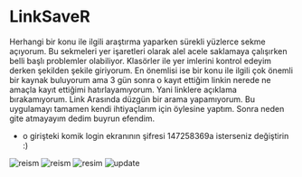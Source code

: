 # LinkSaveR

Herhangi bir konu ile ilgili araştırma yaparken sürekli yüzlerce sekme açıyorum. Bu sekmeleri yer işaretleri olarak alel acele saklamaya çalışırken belli başlı problemler olabiliyor. Klasörler ile yer imlerini kontrol edeyim derken şekilden şekile giriyorum. En önemlisi ise bir konu ile ilgili çok önemli bir kaynak buluyorum ama 3 gün sonra o kayıt ettiğim linkin nerede ne amaçla kayıt ettiğimi hatırlayamıyorum. Yani linklere açıklama bırakamıyorum. Link Arasında düzgün bir arama yapamıyorum. Bu uygulamayı tamamen kendi ihtiyaçlarım için öylesine yaptım. Sonra neden gite atmayayım dedim buyrun efendim.

* o girişteki komik login ekranının şifresi 147258369a isterseniz değiştirin :)


![reism](https://github.com/hasanbaysal/LinkSaveR/blob/master/LinkSaveR/img/main.png)
![reism](https://github.com/hasanbaysal/LinkSaveR/blob/master/LinkSaveR/img/gif2.gif)
![resim](https://github.com/hasanbaysal/LinkSaveR/blob/master/LinkSaveR/img/browser.png)
![update](https://github.com/hasanbaysal/LinkSaveR/blob/master/LinkSaveR/img/update.png)
